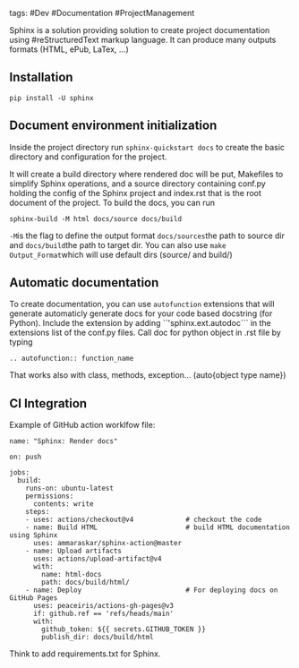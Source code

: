 tags: #Dev #Documentation #ProjectManagement

Sphinx is a solution providing solution to create project documentation using #reStructuredText markup language.
It can produce many outputs formats (HTML, ePub, LaTex, ...)

## Installation 
```
pip install -U sphinx
```

## Document environment initialization

Inside the project directory run ```sphinx-quickstart docs``` to create the basic directory and configuration for the project.

It will create a build directory where rendered doc will be put, Makefiles to simplify Sphinx operations, and a source directory containing conf.py holding the config of the Sphinx project and index.rst that is the root document of the project.
To build the docs, you can run 
```
sphinx-build -M html docs/source docs/build
```
```-M```is the flag to define the output format
```docs/sources```the path to source dir and ```docs/build```the path to target dir.
You can also use ```make Output_Format```which will use default dirs (source/ and build/)

## Automatic documentation

To create documentation, you can use ```autofunction``` extensions that will generate automaticly generate docs for your code based 
docstring (for Python).
Include the extension by adding ``'sphinx.ext.autodoc``` in the extensions list of the conf.py files.
Call doc for python object in .rst file by typing
```
.. autofunction:: function_name
```
That works also with class, methods, exception... (auto{object type name})


## CI Integration
Example of GitHub action worklfow file:
```
name: "Sphinx: Render docs"

on: push

jobs:
  build:
    runs-on: ubuntu-latest
    permissions:
      contents: write
    steps:
    - uses: actions/checkout@v4             # checkout the code
    - name: Build HTML                      # build HTML documentation using Sphinx
      uses: ammaraskar/sphinx-action@master
    - name: Upload artifacts 
      uses: actions/upload-artifact@v4
      with:
        name: html-docs
        path: docs/build/html/
    - name: Deploy                          # For deploying docs on GitHub Pages
      uses: peaceiris/actions-gh-pages@v3
      if: github.ref == 'refs/heads/main'
      with:
        github_token: ${{ secrets.GITHUB_TOKEN }}
        publish_dir: docs/build/html
```

Think to add requirements.txt for Sphinx. 
